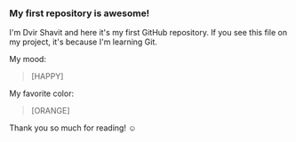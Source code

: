 ### My first repository is awesome!

I'm Dvir Shavit and here it's my first GitHub repository.
If you see this file on my project, it's because I'm learning Git.

My mood:

> [HAPPY]

My favorite color:

> [ORANGE]

Thank you so much for reading! ☺
